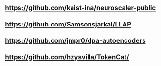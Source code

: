 https://github.com/kaist-ina/neuroscaler-public
---
https://github.com/Samsonsjarkal/LLAP
---
https://github.com/jmpr0/dpa-autoencoders
---
https://github.com/hzysvilla/TokenCat/
---
